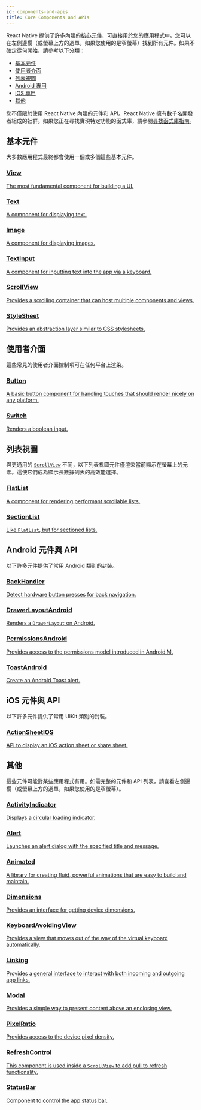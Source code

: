 ```yaml
---
id: components-and-apis
title: Core Components and APIs
---
```


React Native 提供了許多內建的[核心元件](intro-react-native-components)，可直接用於您的應用程式中。您可以在左側邊欄（或螢幕上方的選單，如果您使用的是窄螢幕）找到所有元件。如果不確定從何開始，請參考以下分類：

- [基本元件](components-and-apis#basic-components)
- [使用者介面](components-and-apis#user-interface)
- [列表視圖](components-and-apis#list-views)
- [Android 專用](components-and-apis#android-components-and-apis)
- [iOS 專用](components-and-apis#ios-components-and-apis)
- [其他](components-and-apis#others)

您不僅限於使用 React Native 內建的元件和 API。React Native 擁有數千名開發者組成的社群。如果您正在尋找實現特定功能的函式庫，請參閱[尋找函式庫指南](libraries#finding-libraries)。

## 基本元件

大多數應用程式最終都會使用一個或多個這些基本元件。

<div className="component-grid component-grid-border">
  <div className="component">
    <a href="./view">
      <h3>View</h3>
      <p>The most fundamental component for building a UI.</p>
    </a>
  </div>
  <div className="component">
    <a href="./text">
      <h3>Text</h3>
      <p>A component for displaying text.</p>
    </a>
  </div>
  <div className="component">
    <a href="./image">
      <h3>Image</h3>
      <p>A component for displaying images.</p>
    </a>
  </div>
  <div className="component">
    <a href="./textinput">
      <h3>TextInput</h3>
      <p>A component for inputting text into the app via a keyboard.</p>
    </a>
  </div>
  <div className="component">
    <a href="./scrollview">
      <h3>ScrollView</h3>
      <p>Provides a scrolling container that can host multiple components and views.</p>
    </a>
  </div>
  <div className="component">
    <a href="./stylesheet">
      <h3>StyleSheet</h3>
      <p>Provides an abstraction layer similar to CSS stylesheets.</p>
    </a>
  </div>
</div>

## 使用者介面

這些常見的使用者介面控制項可在任何平台上渲染。

<div className="component-grid component-grid-border">
  <div className="component">
    <a href="./button">
      <h3>Button</h3>
      <p>A basic button component for handling touches that should render nicely on any platform.</p>
    </a>
  </div>
  <div className="component">
    <a href="./switch">
      <h3>Switch</h3>
      <p>Renders a boolean input.</p>
    </a>
  </div>
</div>

## 列表視圖

與更通用的 [`ScrollView`](./scrollview) 不同，以下列表視圖元件僅渲染當前顯示在螢幕上的元素。這使它們成為顯示長數據列表的高效能選擇。

<div className="component-grid component-grid-border">
  <div className="component">
    <a href="./flatlist">
      <h3>FlatList</h3>
      <p>A component for rendering performant scrollable lists.</p>
    </a>
  </div>
  <div className="component">
    <a href="./sectionlist">
      <h3>SectionList</h3>
      <p>Like <code>FlatList</code>, but for sectioned lists.</p>
    </a>
  </div>
</div>

## Android 元件與 API

以下許多元件提供了常用 Android 類別的封裝。

<div className="component-grid component-grid-border">
  <div className="component">
    <a href="./backhandler">
      <h3>BackHandler</h3>
      <p>Detect hardware button presses for back navigation.</p>
    </a>
  </div>
  <div className="component">
    <a href="./drawerlayoutandroid">
      <h3>DrawerLayoutAndroid</h3>
      <p>Renders a <code>DrawerLayout</code> on Android.</p>
    </a>
  </div>
  <div className="component">
    <a href="./permissionsandroid">
      <h3>PermissionsAndroid</h3>
      <p>Provides access to the permissions model introduced in Android M.</p>
    </a>
  </div>
  <div className="component">
    <a href="./toastandroid">
      <h3>ToastAndroid</h3>
      <p>Create an Android Toast alert.</p>
    </a>
  </div>
</div>

## iOS 元件與 API

以下許多元件提供了常用 UIKit 類別的封裝。

<div className="component-grid component-grid-border">
  <div className="component">
    <a href="./actionsheetios">
      <h3>ActionSheetIOS</h3>
      <p>API to display an iOS action sheet or share sheet.</p>
    </a>
  </div>
</div>

## 其他

這些元件可能對某些應用程式有用。如需完整的元件和 API 列表，請查看左側邊欄（或螢幕上方的選單，如果您使用的是窄螢幕）。

<div className="component-grid">
  <div className="component">
    <a href="./activityindicator">
      <h3>ActivityIndicator</h3>
      <p>Displays a circular loading indicator.</p>
    </a>
  </div>
  <div className="component">
    <a href="./alert">
      <h3>Alert</h3>
      <p>Launches an alert dialog with the specified title and message.</p>
    </a>
  </div>
  <div className="component">
    <a href="./animated">
      <h3>Animated</h3>
      <p>A library for creating fluid, powerful animations that are easy to build and maintain.</p>
    </a>
  </div>
  <div className="component">
    <a href="./dimensions">
      <h3>Dimensions</h3>
      <p>Provides an interface for getting device dimensions.</p>
    </a>
  </div>
  <div className="component">
    <a href="./keyboardavoidingview">
      <h3>KeyboardAvoidingView</h3>
      <p>Provides a view that moves out of the way of the virtual keyboard automatically.</p>
    </a>
  </div>
  <div className="component">
    <a href="./linking">
      <h3>Linking</h3>
      <p>Provides a general interface to interact with both incoming and outgoing app links.</p>
    </a>
  </div>
  <div className="component">
    <a href="./modal">
      <h3>Modal</h3>
      <p>Provides a simple way to present content above an enclosing view.</p>
    </a>
  </div>
  <div className="component">
    <a href="./pixelratio">
      <h3>PixelRatio</h3>
      <p>Provides access to the device pixel density.</p>
    </a>
  </div>
  <div className="component">
    <a href="./refreshcontrol">
      <h3>RefreshControl</h3>
      <p>This component is used inside a <code>ScrollView</code> to add pull to refresh functionality.</p>
    </a>
  </div>
  <div className="component">
    <a href="./statusbar">
      <h3>StatusBar</h3>
      <p>Component to control the app status bar.</p>
    </a>
  </div>
</div>